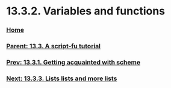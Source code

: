 # 13.3.2. Variables and functions

### [Home](./00-home.md)
### [Parent: 13.3. A script-fu tutorial](./13-03-00-a-script-fu-tutorial.md)
### [Prev: 13.3.1. Getting acquainted with scheme](./13-03-01-getting-acquainted-with-scheme.md)
### [Next: 13.3.3. Lists lists and more lists](./13-03-03-lists-lists-and-more-lists.md)
